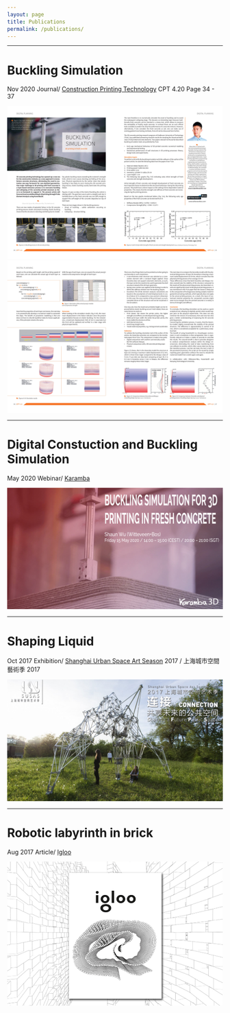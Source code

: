 ```yaml
---
layout: page
title: Publications
permalink: /publications/
---
```

-----

# Buckling Simulation
Nov 2020
Journal/ [Construction Printing Technology][CPT] CPT 4.20 Page 34 - 37

[![image](/assets/publication/BucklingSimulation_01.jpg)](/assets/publication/BucklingSimulation_01.jpg)
[![image](/assets/publication/BucklingSimulation_02.jpg)](/assets/publication/BucklingSimulation_02.jpg)

-----

# Digital Constuction and Buckling Simulation
May 2020
Webinar/ [Karamba][KABA]

[![image](/assets/publication/200515_Webinar_3dPrintConcrete.jpg)](/assets/publication/200515_Webinar_3dPrintConcrete.jpg)

-----

# Shaping Liquid
Oct 2017
Exhibition/ [Shanghai Urban Space Art Season][SUSAS] 2017 / 上海城市空間藝術季 2017

[![image](/assets/publication/SUSASoct15_3month.jpg)](/assets/publication/SUSASoct15_3month.jpg)

-----

# Robotic labyrinth in brick
Aug 2017
Article/ [Igloo][ILOO]

[![image](/assets/publication/igloo.jpg)](/assets/publication/igloo.jpg)


[CPT]: https://www.cpt-worldwide.com/
[KABA]: https://www.karamba3d.com/webinar/15-may-2020-3dprintconcrete/
[SUSAS]: http://www.susas.com.cn/2017susas/index.html
[ILOO]: https://www.igloo.ro/igloo-179-parametricism-si-reprezentare/
